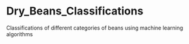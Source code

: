 # Dry_Beans_Classifications
Classifications of different categories of beans using machine learning algorithms
